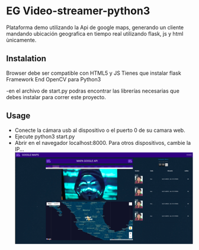 # EG Video-streamer-python3

Plataforma demo utilizando la Api de google maps, generando un cliente mandando ubicación geografica  en tiempo real utilizando flask, js y html ùnicamente.

## Instalation
Browser debe ser compatible con HTML5 y JS
Tienes que instalar flask Framework End OpenCV para Python3

-en el archivo de start.py podras encontrar las librerías necesarias que debes instalar para correr este proyecto.

## Usage 

- Conecte la cámara usb al dispositivo o el puerto 0 de su camara web.
- Ejecute python3 start.py
- Abrir en el navegador localhost:8000. Para otros dispositivos, cambie la IP...
![Screenshot](cap.png)
